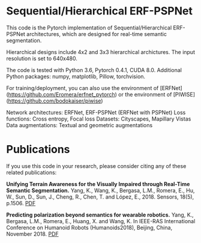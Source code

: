 # Sequential/Hierarchical ERF-PSPNet

This code is the Pytorch implementation of Sequential/Hierarchical ERF-PSPNet architectures, which are designed for real-time semantic segmentation.

Hierarchical designs include 4x2 and 3x3 hierarchical archictures.
The input resolution is set to 640x480.

The code is tested with Python 3.6, Pytorch 0.4.1, CUDA 8.0.
Additional Python packages: numpy, matplotlib, Pillow, torchvision.

For training/deployment, you can also use the environment of [ERFNet] (https://github.com/Eromera/erfnet_pytorch)
                                 or the environment of [PIWISE] (https://github.com/bodokaiser/piwise)

Network architectures: ERFNet, ERF-PSPNet (ERFNet with PSPNet)
Loss functions: Cross entropy, Focal loss
Datasets: Cityscapes, Mapillary Vistas
Data augmentations: Textual and geometric augmentations

# Publications
If you use this code in your research, please consider citing any of these related publications:

**Unifying Terrain Awareness for the Visually Impaired through Real-Time Semantic Segmentation.**
Yang, K., Wang, K., Bergasa, L.M., Romera, E., Hu, W., Sun, D., Sun, J., Cheng, R., Chen, T. and López, E., 2018. 
Sensors, 18(5), p.1506. [PDF](http://www.mdpi.com/1424-8220/18/5/1506/pdf)

**Predicting polarization beyond semantics for wearable robotics.**
Yang, K., Bergasa, L.M., Romera, E., Huang, X. and Wang, K. In IEEE-RAS International Conference on Humanoid Robots (Humanoids2018), Beijing, China, November 2018. [PDF](http://wangkaiwei.org/file/publications/humanoids2018_kailun.pdf)
